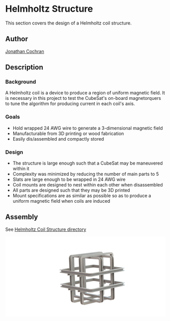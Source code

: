 # Helmholtz Structure

This section covers the design of a Helmholtz coil structure.

## Author

[Jonathan Cochran](https://github.com/ionzzu)

## Description

### Background

A Helmholtz coil is a device to produce a region of uniform magnetic field. It is necessary in this project to test the CubeSat's on-board magnetorquers to tune the algorithm for producing current in each coil's axis.

### Goals

- Hold wrapped 24 AWG wire to generate a 3-dimensional magnetic field
- Manufacturable from 3D printing or wood fabrication
- Easily dis/assembled and compactly stored

### Design

- The structure is large enough such that a CubeSat may be maneuvered within it
- Complexity was minimized by reducing the number of main parts to 5
- Slats are large enough to be wrapped in 24 AWG wire
- Coil mounts are designed to nest within each other when disassembled
- All parts are designed such that they may be 3D printed
- Mount specifications are as similar as possible so as to produce a uniform magnetic field when coils are induced

## Assembly

See [Helmholtz Coil Structure directory](../helmholtz_coil_structure)

<img src="../docs/ref/helmholtz_struct/helmholtz_struct.png" alt="helmholtz_struct" width="1200"/>


